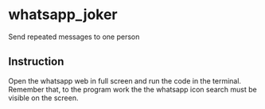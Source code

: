 # whatsapp_joker
Send repeated messages to one person


## Instruction 

Open the whatsapp web in full screen and run the code in the terminal.  
Remember that, to the program work the the whatsapp icon search must be visible on the screen. 
